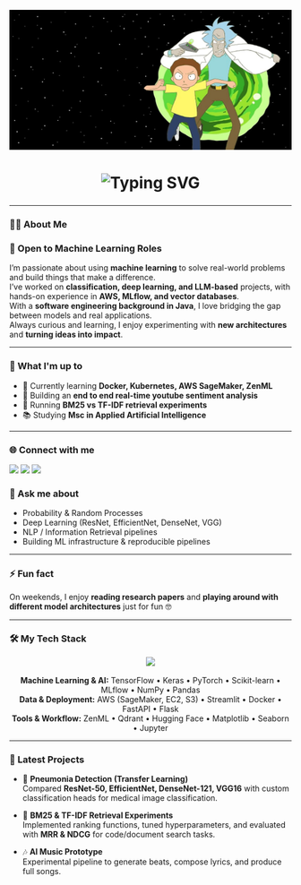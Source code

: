 <!-- Header Banner -->

<p align="center">
  <img 
    src="https://github.com/naku2001/naku2001/blob/main/e2f3f9866e6dab122b75cfd344fc7269073af3f6c320fbb826a12f1e8293fbe1._SX1080_FMjpg_.jpg" alt="Perfect Mak Banner" 
    alt="Perfect Mak Banner" 
     width="100%" 
    height="250"
  />
</p>

<!-- Animated Typing Intro -->
<h1 align="center">
  <img src="https://readme-typing-svg.herokuapp.com?size=35&duration=3000&color=0A66C2&center=true&vCenter=true&width=600&lines=Hi+👋,+I'm+Perfect;I+love+coffee+☕;I+love+gaming+🎮" alt="Typing SVG" />
</h1>

<h3 align="center"></h3>

---

### 👨‍💻 About Me  

### 👋 Open to Machine Learning Roles  

I’m passionate about using **machine learning** to solve real-world problems and build things that make a difference.  
I’ve worked on **classification, deep learning, and LLM-based** projects, with hands-on experience in **AWS, MLflow, and vector databases**.  
With a **software engineering background in Java**, I love bridging the gap between models and real applications.  
Always curious and learning, I enjoy experimenting with **new architectures** and **turning ideas into impact**.


---

### 🚀 What I'm up to
- 🌱 Currently learning **Docker, Kubernetes, AWS SageMaker, ZenML**
- 🔭 Building an **end to end real-time youtube sentiment analysis** 
- 🧪 Running **BM25 vs TF-IDF retrieval experiments**
- 📚 Studying **Msc in Applied Artificial Intelligence**

---
### 🌐 Connect with me
<p align="left">
  <a href="mailto:your-email-here"><img src="https://img.shields.io/badge/Gmail-D14836?style=for-the-badge&logo=gmail&logoColor=white"></a>
  <a href="https://www.linkedin.com/in/your-linkedin"><img src="https://img.shields.io/badge/LinkedIn-0A66C2?style=for-the-badge&logo=linkedin&logoColor=white"></a>
  <a href="https://your-portfolio-link"><img src="https://img.shields.io/badge/Portfolio-FF5722?style=for-the-badge&logo=About.me&logoColor=white"></a>
</p>

### 💬 Ask me about
- Probability & Random Processes  
- Deep Learning (ResNet, EfficientNet, DenseNet, VGG)  
- NLP / Information Retrieval pipelines  
- Building ML infrastructure & reproducible pipelines  

---

### ⚡ Fun fact
On weekends, I enjoy **reading research papers** and **playing around with different model architectures** just for fun 🤓  

---

### 🛠️ My Tech Stack
<p align="center">
  <img src="https://skillicons.dev/icons?i=python,tensorflow,aws,streamlit,git,linux,mysql" />
</p>

<p align="center">
  <b>Machine Learning & AI:</b> TensorFlow • Keras • PyTorch • Scikit-learn • MLflow • NumPy • Pandas  
  <br>
  <b>Data & Deployment:</b> AWS (SageMaker, EC2, S3) • Streamlit • Docker • FastAPI • Flask  
  <br>
  <b>Tools & Workflow:</b> ZenML • Qdrant • Hugging Face • Matplotlib • Seaborn • Jupyter
</p>


---

### 📂 Latest Projects

- 🏥 **Pneumonia Detection (Transfer Learning)**  
  Compared **ResNet-50, EfficientNet, DenseNet-121, VGG16** with custom classification heads for medical image classification.  

- 🔎 **BM25 & TF-IDF Retrieval Experiments**  
  Implemented ranking functions, tuned hyperparameters, and evaluated with **MRR & NDCG** for code/document search tasks.  
 

- 🎶 **AI Music Prototype**  
  Experimental pipeline to generate beats, compose lyrics, and produce full songs.  


